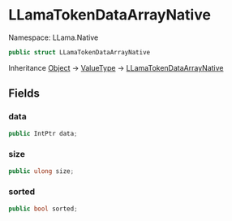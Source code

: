 # LLamaTokenDataArrayNative

Namespace: LLama.Native

```csharp
public struct LLamaTokenDataArrayNative
```

Inheritance [Object](https://docs.microsoft.com/en-us/dotnet/api/system.object) → [ValueType](https://docs.microsoft.com/en-us/dotnet/api/system.valuetype) → [LLamaTokenDataArrayNative](./llama.native.llamatokendataarraynative.md)

## Fields

### **data**

```csharp
public IntPtr data;
```

### **size**

```csharp
public ulong size;
```

### **sorted**

```csharp
public bool sorted;
```
